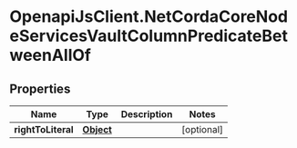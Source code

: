 # OpenapiJsClient.NetCordaCoreNodeServicesVaultColumnPredicateBetweenAllOf

## Properties

Name | Type | Description | Notes
------------ | ------------- | ------------- | -------------
**rightToLiteral** | [**Object**](.md) |  | [optional] 



